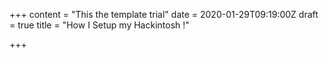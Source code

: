 +++
content = "This the template trial"
date = 2020-01-29T09:19:00Z
draft = true
title = "How I Setup my Hackintosh !"

+++
